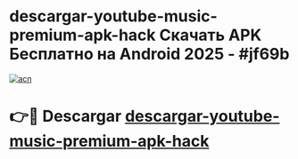 # descargar-youtube-music-premium-apk-hack Скачать APK Бесплатно на Android 2025 - #jf69b

[![acn](https://github.com/user-attachments/assets/0f9c940e-d8b0-45ae-aac7-cd30a18b3e1c)](https://apps.freeplayer.one?title=descargar-youtube-music-premium-apk-hack&ref=9RF)

# 👉🔴 Descargar [descargar-youtube-music-premium-apk-hack](https://apps.freeplayer.one?title=descargar-youtube-music-premium-apk-hack&ref=9RF)